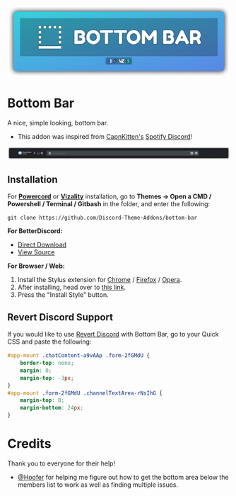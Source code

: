 ![Banner](./assets/banner.png)

# Bottom Bar
A nice, simple looking, bottom bar.
- This addon was inspired from [CapnKitten's](https://github.com/CapnKitten) [Spotify Discord](https://github.com/CapnKitten/Spotify-Discord)!

![Preview](./screenshots/preview.png)

## Installation
For **[Powercord](http://powercord.dev/)** or **[Vizality](https://vizality.com/)** installation, go to **Themes -> Open a CMD / Powershell / Terminal / Gitbash** in the folder, and enter the following:
```
git clone https://github.com/Discord-Theme-Addons/bottom-bar
```

**For BetterDiscord:**
- [Direct Download](https://betterdiscord.net/ghdl?id=3481)
- [View Source](https://raw.githack.com/Discord-Theme-Addons/bottom-bar/main/src/support/BottomBar.theme.css)

**For Browser / Web:**
1. Install the Stylus extension for [Chrome](https://chrome.google.com/webstore/detail/stylus/clngdbkpkpeebahjckkjfobafhncgmne) / [Firefox](https://addons.mozilla.org/en-US/firefox/addon/styl-us/) / [Opera](https://github.com/openstyles/stylus/wiki/Opera,-Outdated-Stylus).
2. After installing, head over to [this link](https://raw.githack.com/Discord-Theme-Addons/bottom-bar/default/src/support/BottomBar.user.css).
3. Press the "Install Style" button.

## Revert Discord Support
If you would like to use [Revert Discord](https://github.com/fluffingtons/revert-discord) with Bottom Bar, go to your Quick CSS and paste the following:
```css
#app-mount .chatContent-a9vAAp .form-2fGMdU {
    border-top: none;
    margin: 0;
    margin-top: -3px;
}
#app-mount .form-2fGMdU .channelTextArea-rNsIhG {
    margin-top: 0;
    margin-bottom: 24px;
}
```

# Credits 
Thank you to everyone for their help!
- [@Hoofer](https://github.com/HooferDevelops) for helping me figure out how to get the bottom area below the members list to work as well as finding multiple issues.